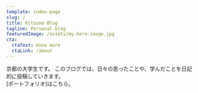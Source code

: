 ```yaml
---
template: index-page
slug: /
title: Kitsune Blog
tagline: Personal blog
featuredImage: /assets/my-hero-image.jpg
cta:
  ctaText: Know more
  ctaLink: /about
---
```

京都の大学生です。
このブログでは、日々の思ったことや、学んだことを日記的に投稿していきます。<br/>
[ポートフォリオ]はこちら。 